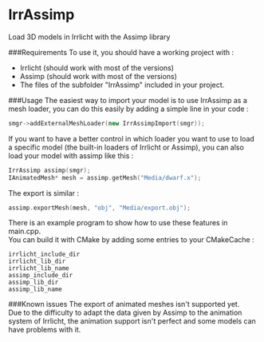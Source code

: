 # IrrAssimp
Load 3D models in Irrlicht with the Assimp library


###Requirements
To use it, you should have a working project with :
- Irrlicht (should work with most of the versions)
- Assimp (should work with most of the versions)
- The files of the subfolder "IrrAssimp" included in your project.


###Usage
The easiest way to import your model is to use IrrAssimp as a mesh loader, you can do this easily by adding a simple line in your code :  
``` cpp
smgr->addExternalMeshLoader(new IrrAssimpImport(smgr));
```

If you want to have a better control in which loader you want to use to load a specific model (the built-in loaders of Irrlicht or Assimp), you can also load your model with assimp like this :<br/>
``` cpp
IrrAssimp assimp(smgr);
IAnimatedMesh* mesh = assimp.getMesh("Media/dwarf.x");
```
The export is similar :  
``` cpp
assimp.exportMesh(mesh, "obj", "Media/export.obj");
```

There is an example program to show how to use these features in main.cpp.  
You can build it with CMake by adding some entries to your CMakeCache :

```
irrlicht_include_dir
irrlicht_lib_dir
irrlicht_lib_name
assimp_include_dir
assimp_lib_dir
assimp_lib_name
```


###Known issues
The export of animated meshes isn't supported yet.  
Due to the difficulty to adapt the data given by Assimp to the animation system of Irrlicht, the animation support isn't perfect and some models can have problems with it.
